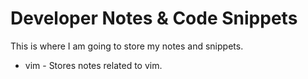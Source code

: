# Developer Notes & Code Snippets

This is where I am going to store my notes and snippets.

* vim - Stores notes related to vim.
